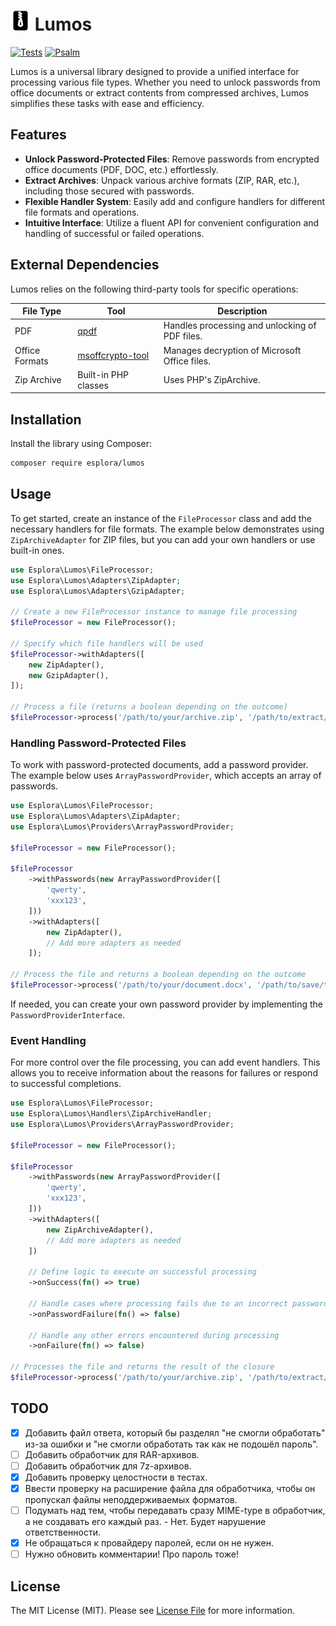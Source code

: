 # <img src=".github/logo.svg?sanitize=true" width="32" height="32" alt="Lumos"> Lumos

[![Tests](https://github.com/esplora/decompresso/actions/workflows/phpunit.yml/badge.svg)](https://github.com/esplora/decompresso/actions/workflows/phpunit.yml)
[![Psalm](https://github.com/esplora/decompresso/actions/workflows/psalm.yml/badge.svg)](https://github.com/esplora/decompresso/actions/workflows/psalm.yml)

Lumos is a universal library designed to provide a unified interface for processing various file types. Whether you need to unlock passwords from office documents or extract contents from compressed archives, Lumos simplifies these tasks with ease and efficiency.

## Features

- **Unlock Password-Protected Files**: Remove passwords from encrypted office documents (PDF, DOC, etc.) effortlessly.
- **Extract Archives**: Unpack various archive formats (ZIP, RAR, etc.), including those secured with passwords.
- **Flexible Handler System**: Easily add and configure handlers for different file formats and operations.
- **Intuitive Interface**: Utilize a fluent API for convenient configuration and handling of successful or failed operations.


## External Dependencies

Lumos relies on the following third-party tools for specific operations:

| **File Type**         | **Tool**                     | **Description**                              |
|-----------------------|------------------------------|----------------------------------------------|
| PDF                   | [qpdf](https://github.com/qpdf/qpdf) | Handles processing and unlocking of PDF files. |
| Office Formats        | [msoffcrypto-tool](https://github.com/msoffice/msoffcrypto-tool) | Manages decryption of Microsoft Office files. |
| Zip Archive           | Built-in PHP classes         | Uses PHP's ZipArchive. |


## Installation

Install the library using Composer:

```bash
composer require esplora/lumos
```

## Usage

To get started, create an instance of the `FileProcessor` class and add the necessary handlers for file formats. The example below demonstrates using `ZipArchiveAdapter` for ZIP files, but you can add your own handlers or use built-in ones.

```php
use Esplora\Lumos\FileProcessor;
use Esplora\Lumos\Adapters\ZipAdapter;
use Esplora\Lumos\Adapters\GzipAdapter;

// Create a new FileProcessor instance to manage file processing
$fileProcessor = new FileProcessor();

// Specify which file handlers will be used
$fileProcessor->withAdapters([
    new ZipAdapter(),
    new GzipAdapter(),
]);

// Process a file (returns a boolean depending on the outcome)
$fileProcessor->process('/path/to/your/archive.zip', '/path/to/extract/to');
```

### Handling Password-Protected Files

To work with password-protected documents, add a password provider. The example below uses `ArrayPasswordProvider`, which accepts an array of passwords.

```php
use Esplora\Lumos\FileProcessor;
use Esplora\Lumos\Adapters\ZipAdapter;
use Esplora\Lumos\Providers\ArrayPasswordProvider;

$fileProcessor = new FileProcessor();

$fileProcessor
    ->withPasswords(new ArrayPasswordProvider([
        'qwerty',
        'xxx123',
    ]))
    ->withAdapters([
        new ZipAdapter(),
        // Add more adapters as needed
    ]);

// Process the file and returns a boolean depending on the outcome
$fileProcessor->process('/path/to/your/document.docx', '/path/to/save/to');
```

If needed, you can create your own password provider by implementing the `PasswordProviderInterface`.

### Event Handling

For more control over the file processing, you can add event handlers. This allows you to receive information about the reasons for failures or respond to successful completions.

```php
use Esplora\Lumos\FileProcessor;
use Esplora\Lumos\Handlers\ZipArchiveHandler;
use Esplora\Lumos\Providers\ArrayPasswordProvider;

$fileProcessor = new FileProcessor();

$fileProcessor
    ->withPasswords(new ArrayPasswordProvider([
        'qwerty',
        'xxx123',
    ]))
    ->withAdapters([
        new ZipArchiveAdapter(),
        // Add more adapters as needed
    ])
    
    // Define logic to execute on successful processing
    ->onSuccess(fn() => true)
    
    // Handle cases where processing fails due to an incorrect password
    ->onPasswordFailure(fn() => false)
    
    // Handle any other errors encountered during processing
    ->onFailure(fn() => false)

// Processes the file and returns the result of the closure
$fileProcessor->process('/path/to/your/archive.zip', '/path/to/extract/to');
```

## TODO

- [x] Добавить файл ответа, который бы разделял "не смогли обработать" из-за ошибки и "не смогли обработать так как не подошёл пароль".
- [ ] Добавить обработчик для RAR-архивов.
- [ ] Добавить обработчик для 7z-архивов.
- [x] Добавить проверку целостности в тестах.
- [x] Ввести проверку на расширение файла для обработчика, чтобы он пропускал файлы неподдерживаемых форматов.
- [ ] Подумать над тем, чтобы передавать сразу MIME-type в обработчик, а не создавать его каждый раз. - Нет. Будет нарушение ответственности.
- [x] Не обращаться к провайдеру паролей, если он не нужен.
- [ ] Нужно обновить комментарии! Про пароль тоже!

## License

The MIT License (MIT). Please see [License File](LICENSE.md) for more information.
